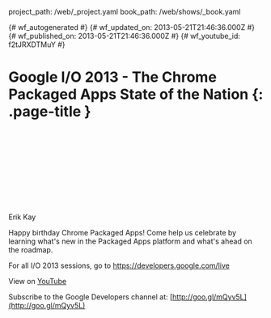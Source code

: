 project_path: /web/_project.yaml
book_path: /web/shows/_book.yaml

{# wf_autogenerated #}
{# wf_updated_on: 2013-05-21T21:46:36.000Z #}
{# wf_published_on: 2013-05-21T21:46:36.000Z #}
{# wf_youtube_id: f2tJRXDTMuY #}

# Google I/O 2013 - The Chrome Packaged Apps State of the Nation {: .page-title }


<div class="video-wrapper">
  <iframe class="devsite-embedded-youtube-video" data-video-id="f2tJRXDTMuY"
          data-autohide="1" data-showinfo="0" frameborder="0" allowfullscreen>
  </iframe>
</div>

Erik Kay 

Happy birthday Chrome Packaged Apps! Come help us celebrate by learning what&#x27;s new in the Packaged Apps platform and what&#x27;s ahead on the roadmap.

For all I/O 2013 sessions, go to https://developers.google.com/live

View on [YouTube](https://youtu.be/f2tJRXDTMuY)

Subscribe to the Google Developers channel at: [http://goo.gl/mQyv5L](http://goo.gl/mQyv5L)

